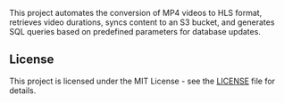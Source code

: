 This project automates the conversion of MP4 videos to HLS format, retrieves video durations, syncs content to an S3 bucket, and generates SQL queries based on predefined parameters for database updates.


License
----------

This project is licensed under the MIT License - see the [LICENSE](LICENSE) file for details.
